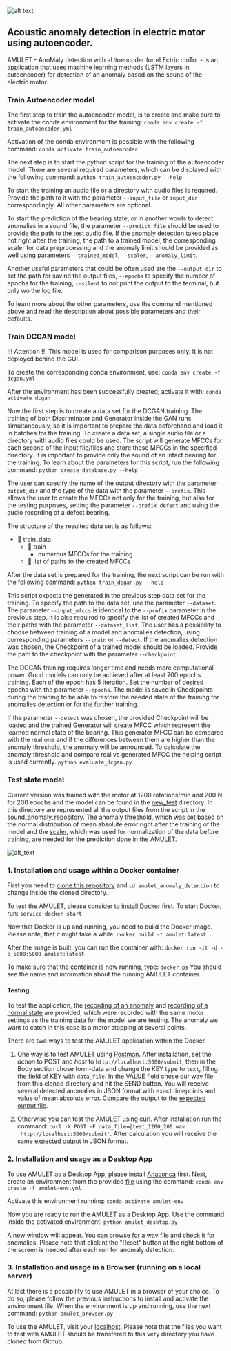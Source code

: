 ![alt text](https://github.com/petrokvitka/amulet_anomaly_detection/blob/master/static/css/amulet_logo_huge.png)
## Acoustic anomaly detection in electric motor using autoencoder.

AMULET - AnoMaly detection with aUtoencoder for eLEctric moTor - is an application that uses machine learning methods (LSTM layers in autoencoder) for detection of an anomaly based on the sound of the electric motor.

### Train Autoencoder model
The first step to train the autoencoder model, is to create and make sure to activate the conda environment for the training:
`conda env create -f train_autoencoder.yml`

Activation of the conda environment is possible with the following command:
`conda activate train_autoencoder`

The next step is to start the python script for the training of the autoencoder model. There are several required parameters, which can be displayed with the following command:
`python train_autoencoder.py --help`

To start the training an audio file or a directory with audio files is required. Provide the path to it with the parameter `--input_file` or `input_dir` correspondingly. All other parameters are optional.

To start the prediction of the bearing state, or in another words to detect anomalies in a sound file, the parameter `--predict_file` should be used to provide the path to the test audio file. If the anomaly detection takes place not right after the training, the path to a trained model, the corresponding scaler for data preprocessing and the anomaly limit should be provided as well using parameters `--trained_model`, `--scaler`, `--anomaly_limit`.

Another useful parameters that could be often used are the `--output_dir` to set the path for savind the output files, `--epochs` to specify the number of epochs for the training, `--silent` to not print the output to the terminal, but only wo the log file.

To learn more about the other parameters, use the command mentioned above and read the description about possible parameters and their defaults.


### Train DCGAN model
!!! Attention !!!
This model is used for comparison purposes only. It is not deployed behind the GUI.

To create the corresponding conda environment, use:
`conda env create -f dcgan.yml`

After the environment has been successfully created, activate it with:
`conda activate dcgan`

Now the first step is to create a data set for the DCGAN training. The training of both Discriminator and Generator inside the GAN runs simultaneously, so it is important to prepare the data beforehand and load it in batches for the training. To create a data set, a single audio file or a directory with audio files could be used. The script will generate MFCCs for each second of the input file/files and store these MFCCs in the specified directory. It is important to provide only the sound of an intact bearing for the training. To learn about the parameters for this script, run the following command:
`python create_database.py --help`

The user can specify the name of the output directory with the parameter `--output_dir` and the type of the data with the parameter `--prefix`. This allows the user to create the MFCCs not only for the training, but also for the testing purposes, setting the parameter `--prefix defect` and using the audio recording of a defect bearing.

The structure of the resulted data set is as follows:
- :open_file_folder: train_data
  - :open_file_folder: train
    - numerous MFCCs for the training
  - :page_facing_up: list of paths to the created MFCCs
  
After the data set is prepared for the training, the next script can be run with the following command:
`python train_dcgan.py --help`

This script expects the generated in the previous step data set for the training. To specify the path to the data set, use the parameter `--dataset`. The parameter `--input_mfccs` is identical to the `--prefix` parameter in the previous step. It is also required to specify the list of created MFCCs and their paths with the parameter `--dataset_list`. The user has a possibility to choose between training of a model and anomalies detection, using corresponding parameters `--train` or `--detect`. If the anomalies detection was chosen, the Checkpoint of a trained model should be loaded. Provide the path to the checkpoint with the parameter `--checkpoint`.

The DCGAN training requires longer time and needs more computational power. Good models can only be achieved after at least 700 epochs training. Each of the epoch has 5 iteration. Set the number of desired epochs with the parameter `--epochs`. The model is saved in Checkpoints during the training to be able to restore the needed state of the training for anomalies detection or for the further training.

If the parameter `--detect` was chosen, the provided Checkpoint will be loaded and the trained Generator will create MFCC which represent the learned normal state of the bearing. This generater MFCC can be compared with the real one and if the differences between them are higher than the anomaly threshold, the anomaly will be announced. To calculate the anomaly threshold and compare real vs generated MFCC the helping script is used currently. 
`python evaluate_dcgan.py`


### Test state model
Current version was trained with the motor at 1200 rotations/min and 200 N for 200 epochs and the model can be found in the [new_test](./new_test) directory. In this directory are represented all the output files from the script in the [sound_anomaly_repository](https://github.com/petrokvitka/bearing_nn). The [anomaly threshold](./new_test/anomality_threshold), which was set based on the normal distribution of mean absolute error right after the training of the model and the [scaler](./new_test/scaler), which was used for normalization of the data before training, are needed for the prediction done in the AMULET. 

![alt_text](https://github.com/petrokvitka/amulet_anomaly_detection/blob/master/static/img/amulet_usage.png)

### 1. Installation and usage within a Docker container

First you need to [clone this repository](https://help.github.com/en/github/creating-cloning-and-archiving-repositories/cloning-a-repository) and `cd amulet_anomaly_detection` to change inside the cloned directory. 

To test the AMULET, please consider to [install Docker](https://docs.docker.com/get-docker/) first.
To start Docker, run:
`service docker start`

Now that Docker is up and running, you need to build the Docker image. Please note, that it might take a while.
`docker build -t amulet:latest .`

After the image is built, you can run the container with:
`docker run -it -d -p 5000:5000 amulet:latest`

To make sure that the container is now running, type:
`docker ps`
You should see the name and information about the running AMULET container.

#### Testing
To test the application, the [recording of an anomaly](https://github.com/petrokvitka/amulet_anomaly_detection/blob/master/test_1200_200.wav) and [recording of a normal state](https://github.com/petrokvitka/amulet_anomaly_detection/blob/master/good.wav) are provided, which were recorded with the same motor settings as the training data for the model we are testing. The anomaly we want to catch in this case is a motor stopping at several points. 

There are two ways to test the AMULET application within the Docker.

1. One way is to test AMULET using [Postman](https://www.postman.com/). After installation, set the _action_ to POST and _host_ to `http://localhost:5000/submit`, then in the Body section chose form-data and change the KEY type to `text`, filling the field of KEY with `data_file`. In the VALUE field chose our [wav file](https://github.com/petrokvitka/amulet_anomaly_detection/blob/master/test_1200_200.wav) from this cloned directory and hit the SEND button. You will receive several detected anomalies in JSON format with exact timepoints and value of mean absolute error. Compare the output to the [expected output file](https://github.com/petrokvitka/amulet_anomaly_detection/blob/master/expected_output.json).

2. Otherwise you can test the AMULET using [curl](https://curl.haxx.se/download.html). After installation run the command:
`curl -X POST -F data_file=@test_1200_200.wav 'http://localhost:5000/submit'`. After calculation you will receive the same [expected output](https://github.com/petrokvitka/amulet_anomaly_detection/blob/master/expected_output.json) in JSON format.


### 2. Installation and usage as a Desktop App
To use AMULET as a Desktop App, please install [Anaconca](https://docs.anaconda.com/anaconda/install/) first. Next, create an environment from the provided [file](https://github.com/petrokvitka/amulet_anomaly_detection/blob/master/amulet-env.yml) using the command:
`conda env create -f amulet-env.yml`

Activate this environment running:
`conda activate amulet-env`

Now you are ready to run the AMULET as a Desktop App. Use the command inside the activated environment:
`python amulet_desktop.py`

A new window will appear. You can browse for a wav file and check it for anomalies. Please note that clickint the "Reset" button at the right bottom of the screen is needed after each run for anomaly detection.

### 3. Installation and usage in a Browser (running on a local server)
At last there is a possibility to use AMULET in a browser of your choice. To do so, please follow the previous instructions to install and activate the environment file. When the environment is up and running, use the next command:
`python amulet_browser.py`

To use the AMULET, visit your [localhost](http://localhost:5000). Please note that the files you want to test with AMULET should be transfered to this very directory you have cloned from Github.

